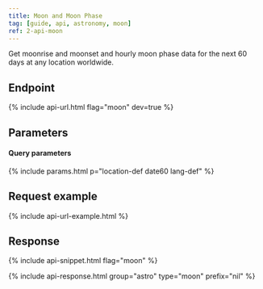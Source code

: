 ```yaml
---
title: Moon and Moon Phase
tag: [guide, api, astronomy, moon]
ref: 2-api-moon
---
```


Get moonrise and moonset and hourly moon phase data for the next 60 days at any location worldwide.

## Endpoint

{% include api-url.html flag="moon" dev=true %}

## Parameters

#### Query parameters

{% include params.html p="location-def date60 lang-def" %}

## Request example

{% include api-url-example.html %}

## Response

{% include api-snippet.html flag="moon" %}

{% include api-response.html group="astro" type="moon" prefix="nil" %}

